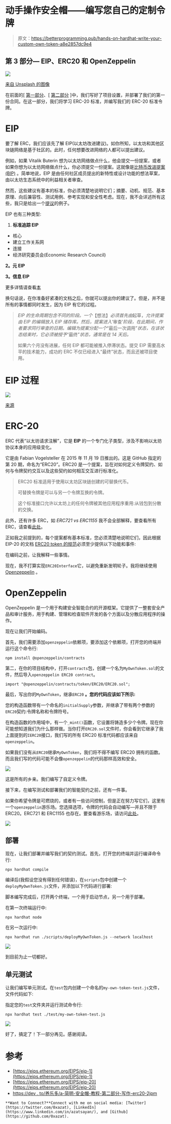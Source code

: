 # 动手操作安全帽——编写您自己的定制令牌

> 原文：<https://betterprogramming.pub/hands-on-hardhat-write-your-custom-own-token-a8e2857dc9e4>

## 第 3 部分— EIP、ERC20 和 OpenZeppelin

![](img/d243157278dc39680fe2d6c604703002.png)

[来自 Unsplash 的图像](https://unsplash.com/photos/b4D7FKAghoE)

在前面的[ [第一部分](https://medium.com/web3-magazine/hands-on-hardhat-part-1-c6d2f0a00603)、[ [第二部分](/hands-on-hardhat-writing-contracts-testing-and-deploying-fa31f5a0e573) ]中，我们写好了项目设置，并部署了我们的第一份合同。在这一部分，我们将学习 ERC-20 标准，并编写我们的 ERC-20 标准令牌。

# EIP

要了解 ERC，我们应该先了解 EIP(以太坊改进建议)。如你所知，以太坊和其他区块链网络是基于社区的。此时，任何想要改进网络的人都可以提出建议。

例如，如果 Vitalik Buterin 想为以太坊网络做点什么，他会提交一份提案，或者如果你想为以太坊网络做点什么，你必须提交一份提案。这就像是[比特币改进提案(BIP)](https://messari.io/resource/bitcoin-improvement-proposal-bip) 。简单地说，EIP 是由任何社区成员提出的新特性或设计功能的想法草案，由以太坊生态系统中的利益相关者审查。

然而，这些建议有基本的标准，你必须清楚地说明它们；摘要、动机、规范、基本原理、向后兼容性、测试用例、参考实现和安全性考虑。现在，我不会详述所有这些，我只是给出一个[提议](https://github.com/ethereum/EIPs/blob/master/eip-template.md)的例子。

EIP 也有三种类型:

1.  **标准追踪 EIP**

*   核心
*   建立工作关系网
*   连接
*   经济研究委员会(Economic Research Council)

**2。元 EIP**

**3。信息 EIP**

更多详情请查看[本](https://eips.ethereum.org/EIPS/eip-1)

换句话说，在你准备好紧凑的文档之后，你就可以提出你的建议了。但是，并不是所有的事情都同时发生，因为 EIP 有它的过程。

> *EIP 的生命周期包含不同的阶段。一个*【想法】*必须首先由*起草，*允许提案由 EIP 的编辑放入 EIP 储存库。然后，提案进入*‘审查’*阶段，在此期间，作者要求同行审查的日期。编辑为提案分配一个*“最后一次调用”*状态，在该状态结束时，它必须被授予*“最终”*状态，通常是在 14 天后。*
> 
> 如果六个月没有进展，任何 EIP 都可能被推入停滞状态。提交 EIP 需要高水平的技术能力，成功的 ERC 不仅已经进入“最终”状态，而且还被项目使用。

# EIP 过程

![](img/f3c47959ba16b8d26899978c9962e92c.png)

[来源](https://eips.ethereum.org/EIPS/eip-1)

# ERC-20

ERC 代表“以太坊请求注解”，它是 **EIP** 的一个专门化子类型，涉及不影响以太坊协议本身的应用级变化。

它是由 Fabian Vogelsteller 在 2015 年 11 月 19 日推出的。这是 GitHub 指定的第 20 期，命名为“ERC20”。ERC20 是一个提案，旨在对如何定义令牌契约、如何与令牌契约交互以及这些契约如何相互交互进行标准化。

> ERC20 标准适用于使用以太坊区块链创建的可替换代币。
> 
> 可替换令牌是可以与另一个令牌互换的令牌。
> 
> 这个标准接口允许以太坊上的任何令牌被其他应用程序重用:从钱包到分散的交换。

此外，还有许多 ERC，如 *ERC721 vs ERC1155* 我不会全部解释，要查看所有 ERC，请查看[此处](https://eips.ethereum.org/erc)。

正如我之前提到的，每个提案都有基本标准，您必须清楚地说明它们，因此根据 EIP-20 的文档 [ERC20 token 的规范](https://eips.ethereum.org/EIPS/eip-20)必须至少提供以下功能和事件:

在编码之前，让我解释一些事情。

现在，我不打算实现`ERC20Interface`它，以避免重新发明轮子。我将继续使用 [Openzeppelin](https://www.openzeppelin.com/) 。

# OpenZeppelin

OpenZeppelin 是一个用于构建安全智能合约的开源框架。它提供了一整套安全产品和审计服务，用于构建、管理和检查软件开发的各个方面以及分散应用程序的操作。

现在让我们开始编码。

首先，我们需要添加`openzeppelin`依赖项，要添加这个依赖项，打开您的终端并运行这个命令行:

```
npm install @openzeppelin/contracts
```

第二，在你的项目结构中，打开`contracts`包，创建一个名为`MyOwnToken.sol`的文件，然后导入`openzeppelin ERC20 contract`。

```
import "@openzeppelin/contracts/token/ERC20/ERC20.sol";
```

最后，写出你的`MyOwnToken`，继承`ERC20` **。您的代码应该如下所示:**

您的构造函数带有一个命名的`initialSupply`参数，并继承了带有两个参数的`ERC20`契约:令牌名称和令牌符号。

在构造函数的作用域中，有一个`_mint()`函数，它设置将铸造多少个令牌。现在你可能想知道我们为什么那样做。当你打开`ERC20.sol`文件时，你会看到它继承了我上面提到的`IERC20`接口，我们写的所有 ERC20 标准代码都应该来自`openzeppelin`。

如果我们没有从`ERC20`继承`MyOwnToken`，我们将不得不编写 ERC20 拥有的函数。而且我们写的代码可能不会像`openzeppelin`的代码那样高效和安全。

![](img/3c132a9e44b82d03abf96acf6a68368b.png)

这是所有的乡亲。我们编写了自定义令牌。

接下来，在编写测试和部署我们的智能契约之前，还有一件事。

如果你希望令牌是可燃烧的，或者有一些访问控制，但是正在努力写它们，这里有一个`openzeppelin`游乐场。您选择选项，令牌的代码会自动编写—并且不限于 ERC20。ERC721 和 ERC1155 也存在。要查看游乐场，请访问[此处](https://docs.openzeppelin.com/contracts/4.x/wizard)。

![](img/3f36d4de963b859e14846a127aa1891f.png)

## 部署

现在，让我们部署并编写我们的契约测试。首先，打开您的终端并运行编译命令行:

```
npx hardhat compile
```

编译后(我假设您没有得到任何错误)，在`scripts`包中创建一个`deployMyOwnToken.js`文件，并添加以下代码进行部署:

脚本编写完成后，打开两个终端，一个用于启动节点，另一个用于部署。

在第一次终端运行中:

```
npx hardhat node
```

在另一次运行中:

```
npx hardhat run ./scripts/deployMyOwnToken.js --network localhost
```

![](img/0f3352ce58a6f3617b17d726e27b166e.png)

到目前为止一切都好。

## 单元测试

让我们编写单元测试。在`test`包内创建一个命名的`my-own-token-test.js`文件，文件代码如下:

指定您的`test`文件夹并运行测试命令行:

```
npx hardhat test ./test/my-own-token-test.js
```

![](img/bc462db8cf4ed216b73bd5a073674153.png)

好了，搞定了！下一部分再见。感谢阅读。

# 参考

*   [https://eips.ethereum.org/EIPS/eip-1](https://eips.ethereum.org/EIPS/eip-1)
*   [https://eips.ethereum.org/EIPS/eip-20](https://eips.ethereum.org/EIPS/eip-20)
*   [https://dev . to/养乐多/a-简明-安全帽-教程-第二部分-写作-erc20-2jpm](https://dev.to/yakult/a-concise-hardhat-tutorial-part-2-writing-erc20-2jpm)

```
**Want to Connect?**Connect with me on social media: [Twitter](https://twitter.com/0xazat), [LinkedIn](https://www.linkedin.com/in/azatsayan/), and [Github](https://github.com/0xazat).
```
